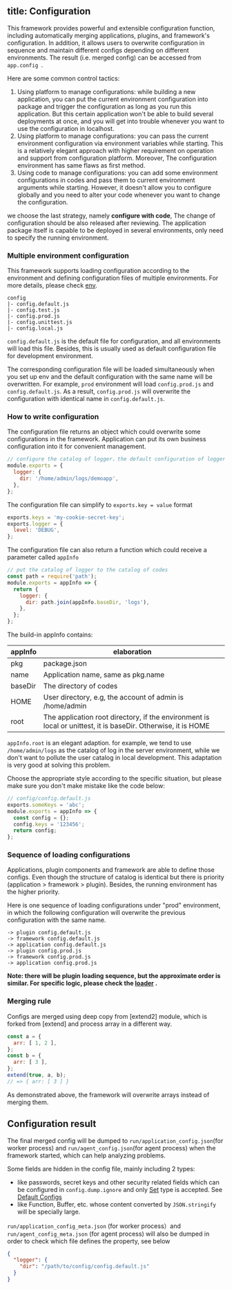title: Configuration
---
This framework provides powerful and extensible configuration function, including automatically merging applications, plugins, and framework's configuration. In addition, it allows users to overwrite configuration in sequence and maintain different configs depending on different environments. The result (i.e. merged config) can be accessed from `app.config `.

Here are some common control tactics:

1. Using platform to manage configurations: while building a new application, you can put the current environment configuration into package and trigger the configuration as long as you run this application. But this certain application won't be able to build several deployments at once, and you will get into trouble whenever you want to use the configuration in localhost.
2. Using platform to manage configurations: you can pass the current environment configuration via environment variables while starting. This is a relatively elegant approach with higher requirement on operation and support from configuration platform. Moreover, The configuration environment has same flaws as first method.
3. Using code to manage configurations: you can add some environment configurations in codes and pass them  to current environment arguments while starting. However, it doesn't allow you to configure globally and you need to alter your code whenever you want to change the configuration.

we choose the last strategy, namely **configure with code**, The change of configuration should be also released after reviewing. The application package itself is capable to be deployed in several environments, only need to specify the running environment.

### Multiple environment configuration

This framework supports loading configuration according to the environment and defining configuration files of multiple environments. For more details, please check [env](../basics/env.md).

```
config
|- config.default.js
|- config.test.js
|- config.prod.js
|- config.unittest.js
|- config.local.js
```
`config.default.js` is the default file for configuration, and all environments will load this file. Besides, this is usually used as default configuration file for development environment.

The corresponding configuration file will be loaded simultaneously when you set up env and the default configuration with the same name will be overwritten. For example, `prod` environment will load `config.prod.js` and `config.default.js`. As a result, `config.prod.js` will overwrite the configuration with identical name in `config.default.js`.

### How to write configuration

The configuration file returns an object which could overwrite some configurations in the framework. Application can put its own business configuration into it for convenient management.

```js
// configure the catalog of logger，the default configuration of logger is provided by framework
module.exports = {
  logger: {
    dir: '/home/admin/logs/demoapp',
  },
};
```

The configuration file can simplify to `exports.key = value` format

```js
exports.keys = 'my-cookie-secret-key';
exports.logger = {
  level: 'DEBUG',
};
```

The configuration file can also return a function which could receive a parameter called `appInfo`

```js
// put the catalog of logger to the catalog of codes
const path = require('path');
module.exports = appInfo => {
  return {
    logger: {
      dir: path.join(appInfo.baseDir, 'logs'),
    },
  };
};
```
The build-in appInfo contains:

appInfo | elaboration
---      | ---
pkg      | package.json
name     | Application name, same as pkg.name
baseDir   | The directory of codes
HOME       | User directory, e.g, the account of admin is /home/admin
root       | The application root directory, if the environment is local or unittest, it is baseDir. Otherwise, it is HOME

`appInfo.root` is an elegant adaption. for example, we tend to use ``/home/admin/logs`` as the catalog of log in the server environment, while we don't want to pollute the user catalog in local development. This adaptation is very good at solving this problem.

Choose the appropriate style according to the specific situation, but please make sure you don't make mistake like the code below:

```js
// config/config.default.js
exports.someKeys = 'abc';
module.exports = appInfo => {
  const config = {};
  config.keys = '123456';
  return config;
};
```

### Sequence of loading configurations

Applications, plugin components and framework are able to define those configs. Even though the structure of catalog is identical but there is priority (application > framework > plugin). Besides, the running environment has the higher priority.

Here is one sequence of loading configurations under "prod" environment, in which the following configuration will overwrite the previous configuration with the same name.

	-> plugin config.default.js
	-> framework config.default.js
	-> application config.default.js
	-> plugin config.prod.js
	-> framework config.prod.js
	-> application config.prod.js

**Note: there will be plugin loading sequence, but the approximate order is similar. For specific logic, please check the [loader](../advanced/loader.md) .**

### Merging rule

Configs are merged using deep copy from [extend2] module, which is forked from [extend] and process array in a different way.

```js
const a = {
  arr: [ 1, 2 ],
};
const b = {
  arr: [ 3 ],
};
extend(true, a, b);
// => { arr: [ 3 ] }
```
As demonstrated above, the framework will overwrite arrays instead of merging them.

## Configuration result

The final merged config will be dumped to `run/application_config.json`(for worker process) and `run/agent_config.json`(for agent process) when the framework started, which can help analyzing problems.

Some fields are hidden in the config file, mainly including 2 types:

- like passwords, secret keys and other security related fields which can be configured in `config.dump.ignore` and only [Set](https://developer.mozilla.org/en-US/docs/Web/JavaScript/Reference/Global_Objects/Set) type is accepted. See [Default Configs](https://github.com/eggjs/egg/blob/master/config/config.default.js)
- like Function, Buffer, etc. whose content converted by `JSON.stringify` will be specially large.

`run/application_config_meta.json` (for worker process）and `run/agent_config_meta.json` (for agent process) will also be dumped in order to check which file defines the property, see below

```json
{
  "logger": {
    "dir": "/path/to/config/config.default.js"
  }
}
```
